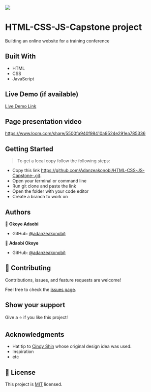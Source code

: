 ![](https://img.shields.io/badge/Microverse-blueviolet)

# HTML-CSS-JS-Capstone project

Building an online website for a training conference

## Built With

- HTML
- CSS
- JavaScript

## Live Demo (if available)

[Live Demo Link](https://adanzeakonobi.github.io/HTML-CSS-JS-Capstone-/)

## Page presentation video

https://www.loom.com/share/5500fa940f98410a9524e291ea785336

## Getting Started
> To get a local copy follow the following steps:

- Copy this link https://github.com/Adanzeakonobi/HTML-CSS-JS-Capstone-.git.
- Open your terminal or command line
- Run git clone and paste the link
- Open the folder with your code editor
- Create a branch to work on



## Authors

👤 **Okoye Adaobi**

- GitHub: [@adanzeakonobi)](https://github.com/adanzeakonobi)

👤 **Adaobi Okoye**

- GitHub: [@adanzeakonobi)](https://github.com/adanzeakonobi)

## 🤝 Contributing

Contributions, issues, and feature requests are welcome!

Feel free to check the [issues page](../../issues/).

## Show your support

Give a ⭐️ if you like this project!

## Acknowledgments

- Hat tip to [Cindy Shin](https://www.behance.net/adagio07) whose original design idea was used.
- Inspiration
- etc

## 📝 License

This project is [MIT](./MIT.md) licensed.
